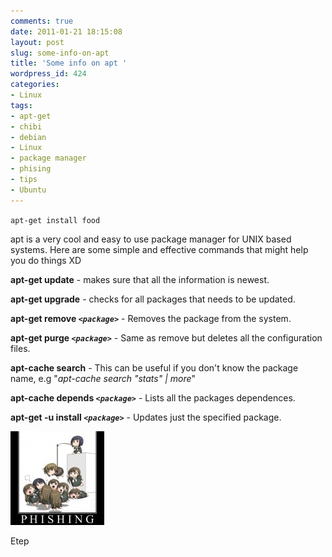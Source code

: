 ```yaml
---
comments: true
date: 2011-01-21 18:15:08
layout: post
slug: some-info-on-apt
title: 'Some info on apt '
wordpress_id: 424
categories:
- Linux
tags:
- apt-get
- chibi
- debian
- Linux
- package manager
- phising
- tips
- Ubuntu
---
```


`apt-get install food`

apt is a very cool and easy to use package manager for UNIX based systems.  Here are some simple and effective commands that might help you do things XD

**apt-get update** - makes sure that all the information is newest.

**apt-get upgrade** - checks for all packages that needs to be updated.

**apt-get remove _`<package>`_** - Removes the package from the system.

**apt-get purge _`<package>`_** - Same as remove but deletes all the configuration files.

**apt-cache search** - This can be useful if you don't know the package name, e.g "_apt-cache search "stats" | more_"

**apt-cache depends _`<package>`_** - Lists all the packages dependences.

**apt-get -u install _`<package>`_** - Updates just the specified package.


[![phising chibi](/uploads//2011/01/2446-anime-chibi-phising1-150x150.jpg)](/uploads//2011/01/2446-anime-chibi-phising1.jpg)


Etep
